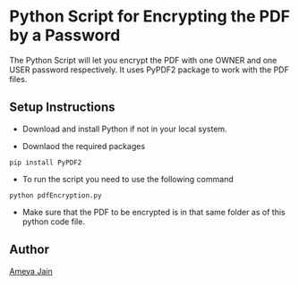 # Python Script for Encrypting the PDF by a Password

The Python Script will let you encrypt the PDF with one OWNER and one USER password respectively. It uses PyPDF2 package to work with the PDF files.

## Setup Instructions

- Download and install Python if not in your local system.

- Downlaod the required packages

```
pip install PyPDF2
```

- To run the script you need to use the following command

```
python pdfEncryption.py
```

- Make sure that the PDF to be encrypted is in that same folder as of this python code file.

## Author

[Ameya Jain](https://github.com/AmeyaJain-25)
